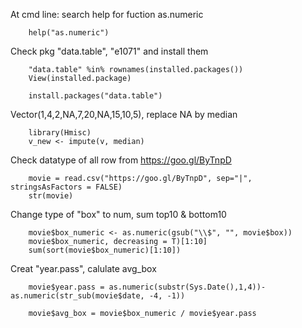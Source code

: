 At cmd line: search help for fuction as.numeric

		help("as.numeric")

Check pkg "data.table", "e1071" and install them 

		"data.table" %in% rownames(installed.packages())
		View(installed.package)

		install.packages("data.table")

Vector(1,4,2,NA,7,20,NA,15,10,5), replace NA by median

		library(Hmisc)
		v_new <- impute(v, median)

Check datatype of all row from https://goo.gl/ByTnpD

		movie = read.csv("https://goo.gl/ByTnpD", sep="|", stringsAsFactors = FALSE)
		str(movie)

Change type of "box" to num, sum top10 & bottom10

		movie$box_numeric <- as.numeric(gsub("\\$", "", movie$box))
		movie$box_numeric, decreasing = T)[1:10]
		sum(sort(movie$box_numeric)[1:10])

Creat "year.pass", calulate avg_box

		movie$year.pass = as.numeric(substr(Sys.Date(),1,4))- as.numeric(str_sub(movie$date, -4, -1))

		movie$avg_box = movie$box_numeric / movie$year.pass

